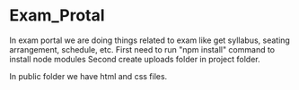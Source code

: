 # Exam_Protal
In exam portal we are doing things related to exam like get syllabus, seating arrangement, schedule, etc.
First need to run "npm install" command to install node modules
Second create uploads folder in project folder.

In public folder we have html and css files. 
